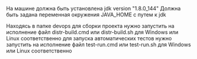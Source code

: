На машине должна быть установлена jdk version "1.8.0_144"
Должна быть задана переменная окружения JAVA_HOME с путем к jdk

Находясь в папке devops
    для сборки проекта нужно запустить на исполнение файл distr-build.cmd или distr-build.sh для Windows или Linux соответственно
    для запуска автоматических тестов нужно запустить на исполнение файл test-run.cmd или test-run.sh для Windows или Linux соответственно